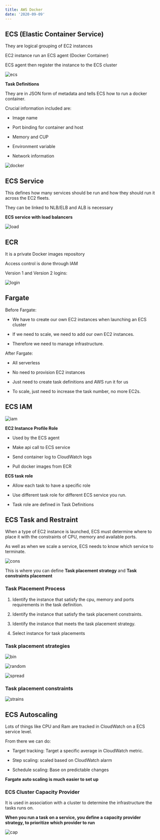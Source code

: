 ```yaml
---
title: AWS Docker
date: '2020-09-09'
---
```


## ECS (Elastic Container Service)

They are logical grouping of EC2 instances

EC2 instance run an ECS agent (Docker Container)

ECS agent then register the instance to the ECS cluster

![ecs](./ecs.jpg)

**Task Definitions**

They are in JSON form of metadata and tells ECS how to run a docker container.

Crucial information included are:

- Image name

- Port binding for container and host

* Memory and CUP

* Environment variable

* Network information

![docker](./docker.jpg)

## ECS Service

This defines how many services should be run and how they should run it across the EC2 fleets.

They can be linked to NLB/ELB and ALB is necessary

**ECS service with load balancers**

![load](./loadBalance.jpg)

## ECR

It is a private Docker images repository

Access control is done through IAM

Version 1 and Version 2 logins:

![login](./login.png)

## Fargate

Before Fargate:

- We have to create our own EC2 instances when launching an ECS cluster

- If we need to scale, we need to add our own EC2 instances.

- Therefore we need to manage infrastructure.

After Fargate:

- All serverless

- No need to provision EC2 instances

- Just need to create task definitions and AWS run it for us

- To scale, just need to increase the task number, no more EC2s.

## ECS IAM

![iam](./IAM.png)

**EC2 Instance Profile Role**

- Used by the ECS agent

- Make api call to ECS service

- Send container log to CloudWatch logs

- Pull docker images from ECR

**ECS task role**

- Allow each task to have a specific role

- Use different task role for different ECS service you run.

* Task role are defined in Task Definitions

## ECS Task and Restraint

When a type of EC2 instance is launched, ECS must determine where to place it with the constraints of CPU, memory and available ports.

As well as when we scale a service, ECS needs to know which service to terminate.

![cons](./constraints.png)

This is where you can define **Task placement strategy** and **Task constraints placement**

### Task Placement Process

1. Identify the instance that satisfy the cpu, memory and ports requirements in the task definition.

2. Identify the instance that satisfy the task placement constraints.

3. Identify the instance that meets the task placement strategy.

4. Select instance for task placements

### Task placement strategies

![bin](./bin.png)

![random](./random.png)

![spread](./spread.png)

### Task placement constraints

![strains](./strains.png)

## ECS Autoscaling

Lots of things like CPU and Ram are tracked in CloudWatch on a ECS service level.

From there we can do:

- Target tracking: Target a specific average in CloudWatch metric.

- Step scaling: scaled based on CloudWatch alarm

- Schedule scaling: Base on predictable changes

**Fargate auto scaling is much easier to set up**

### ECS Cluster Capacity Provider

It is used in association with a cluster to determine the infrastructure the tasks runs on.

**When you run a task on a service, you define a capacity provider strategy, to prioritize which provider to run**

![cap](./capacity.png)

